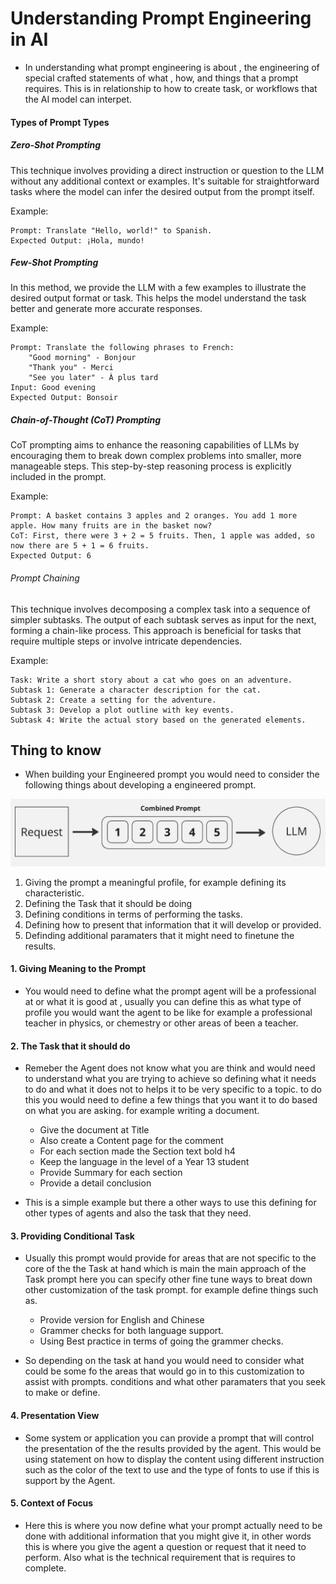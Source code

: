 

# Understanding Prompt Engineering in AI 

- In understanding what prompt engineering is about , the engineering of special crafted statements of what , how, and things that a prompt requires. This is in relationship to how to create task, or workflows that the AI model can interpet.



#### Types of Prompt Types 

##### Zero-Shot Prompting

This technique involves providing a direct instruction or question to the LLM without any additional context or examples. It's suitable for straightforward tasks where the model can infer the desired output from the prompt itself.

Example:

    Prompt: Translate "Hello, world!" to Spanish.
    Expected Output: ¡Hola, mundo!

##### Few-Shot Prompting

In this method, we provide the LLM with a few examples to illustrate the desired output format or task. This helps the model understand the task better and generate more accurate responses.

Example:

    Prompt: Translate the following phrases to French:
        "Good morning" - Bonjour
        "Thank you" - Merci
        "See you later" - À plus tard
    Input: Good evening
    Expected Output: Bonsoir

##### Chain-of-Thought (CoT) Prompting

CoT prompting aims to enhance the reasoning capabilities of LLMs by encouraging them to break down complex problems into smaller, more manageable steps. This step-by-step reasoning process is explicitly included in the prompt.

Example:

    Prompt: A basket contains 3 apples and 2 oranges. You add 1 more apple. How many fruits are in the basket now?
    CoT: First, there were 3 + 2 = 5 fruits. Then, 1 apple was added, so now there are 5 + 1 = 6 fruits.
    Expected Output: 6

###### Prompt Chaining

This technique involves decomposing a complex task into a sequence of simpler subtasks. The output of each subtask serves as input for the next, forming a chain-like process. This approach is beneficial for tasks that require multiple steps or involve intricate dependencies.

Example:

    Task: Write a short story about a cat who goes on an adventure.
    Subtask 1: Generate a character description for the cat.
    Subtask 2: Create a setting for the adventure.
    Subtask 3: Develop a plot outline with key events.
    Subtask 4: Write the actual story based on the generated elements.


## Thing to know 
- When building your Engineered prompt you would need to consider the following things about developing a engineered prompt. 

![CombindPrompt](Images/0001/Selection_181.png)
 
 1. Giving the prompt a meaningful profile, for example defining its characteristic. 
 2. Defining the Task that it should be doing 
 3. Defining conditions in terms of performing the tasks.
 4. Defining how to present that information that it will develop or provided. 
 5. Definding additional paramaters that it might need to finetune the results.  

#### 1. Giving Meaning to the Prompt 
- You would need to define what the prompt agent will be a professional at or what it is good at , usually you can define this as what type of profile you would want the agent to be like for example a professional teacher in physics, or chemestry or other areas of been a teacher. 


#### 2. The Task that it should do
- Remeber the Agent does not know what you are think and would need to understand what you are trying to achieve so defining what it needs to do and what it does not to helps it to be very specific to a topic. to do this you would need to define a few things that you want it to do based on what you are asking. for example writing a document. 

	- Give the document at Title 
	- Also create a Content page for the comment 
	- For each section made the Section text bold h4
	- Keep the language in the level of a Year 13 student
	- Provide Summary for each section
	- Provide a detail conclusion

- This is a simple example but there a other ways to use this defining for other types of agents and also the task that they need. 

#### 3. Providing Conditional Task 

- Usually this prompt would provide for areas that are not specific to the core of the the Task at hand which is main the main approach of the Task prompt here you can specify other fine tune ways to breat down other customization of the task prompt. for example define things such as. 

     - Provide version for English and Chinese 
     - Grammer checks for both language support. 
     - Using Best practice in terms of going the grammer checks. 

- So depending on the task at hand you would need to consider what could be some fo the areas that would go in to this customization to assist with prompts. conditions and what other paramaters that you seek to make or define. 

#### 4. Presentation View 

- Some system or application you can provide a prompt that will control the presentation of the the results provided by the agent. This would be using statement on how to display the content using different instruction such as the color of the text to use and the type of fonts to use if this is support by the Agent. 

#### 5. Context of Focus 

- Here this is where you now define what your prompt actually need to be done with additional information that you might give it, in other words this is where you give the agent a question or request that it need to perform. Also what is the technical requirement that is requires to complete. 

